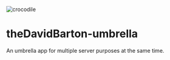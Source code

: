![crocodile](https://img.shields.io/badge/crocodiles_in_the_basement-%F0%9F%90%8A_yes-orange.svg)

# theDavidBarton-umbrella

An umbrella app for multiple server purposes at the same time.
